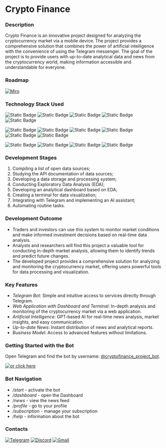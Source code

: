 # Crypto Finance

### Description
Crypto Finance is an innovative project designed for analyzing the cryptocurrency market via a mobile device. The project provides a comprehensive solution that combines the power of artificial intelligence with the convenience of using the Telegram messenger. The goal of the project is to provide users with up-to-date analytical data and news from the cryptocurrency world, making information accessible and understandable for everyone.

### Roadmap
[![Miro](https://img.shields.io/badge/Miro-212529?logo=miro&logoColor=orange)](https://miro.com/app/board/uXjVNrrw8bA=/?share_link_id=622740406193)

### Technology Stack Used
<img alt="Static Badge" src="https://img.shields.io/badge/Python-blue?logo=Python&logoColor=orange&color=212529"> <img alt="Static Badge" src="https://img.shields.io/badge/PostgreSQL-212529?logo=PostgreSQL&logoColor=orange&color=212529"> <img alt="Static Badge" src="https://img.shields.io/badge/ClickHouse-212529?logo=Clickhouse&logoColor=orange&color=212529"> <img alt="Static Badge" src="https://img.shields.io/badge/Docker-212529?logo=Docker&logoColor=orange&color=212529"> <img alt="Static Badge" src="https://img.shields.io/badge/AirFlow-212529?logo=apacheairflow&logoColor=orange&color=212529">

<img alt="Static Badge" src="https://img.shields.io/badge/NumPy-212529?logo=NumPy&logoColor=orange&color=212529"> <img alt="Static Badge" src="https://img.shields.io/badge/Pandas-212529?logo=Pandas&logoColor=orange&color=212529"> <img alt="Static Badge" src="https://img.shields.io/badge/Plotly-212529?logo=Plotly&logoColor=orange&color=212529"> <img alt="Static Badge" src="https://img.shields.io/badge/Dash-212529?logo=Plotly&logoColor=orange&color=212529"> <img alt="Static Badge" src="https://img.shields.io/badge/Linux-212529?logo=Linux&logoColor=orange&color=212529"> <img alt="Static Badge" src="https://img.shields.io/badge/API-212529?logo=&logoColor=orange&color=212529">

<img alt="Static Badge" src="https://img.shields.io/badge/Websocket-212529?logo=&logoColor=orange&color=212529"> <img alt="Static Badge" src="https://img.shields.io/badge/SQLAlchemy-212529?logo=sqlalchemy&logoColor=orange&color=212529"> <img alt="Static Badge" src="https://img.shields.io/badge/OpenAI-212529?logo=openai&logoColor=orange&color=212529"> <img alt="Static Badge" src="https://img.shields.io/badge/Asyncio-212529?logo=&logoColor=orange&color=212529">

### Development Stages
1. Compiling a list of open data sources;
2. Studying the API documentation of data sources;
3. Developing a data storage and processing system;
4. Conducting Exploratory Data Analysis (EDA);
5. Developing an analytical dashboard based on EDA;
6. Creating a terminal for data visualization;
7. Integrating with Telegram and implementing an AI assistant;
8. Automating routine tasks.


### Development Outcome
- Traders and investors can use this system to monitor market conditions and make informed investment decisions based on real-time data analysis.
- Analysts and researchers will find this project a valuable tool for conducting in-depth market analysis, allowing them to identify trends and predict future changes.
- The developed project provides a comprehensive solution for analyzing and monitoring the cryptocurrency market, offering users powerful tools for data processing and visualization.

### Key Features
- *Telegram Bot*: Simple and intuitive access to services directly through Telegram.
- *Web Application with Dashboard and Terminal*: In-depth analysis and monitoring of the cryptocurrency market via a web application.
- *Artificial Intelligence*: GPT-based AI for real-time news analysis, market insights, and easy communication.
- *Up-to-date News*: Instant distribution of news and analytical reports.
- *Business Model*: Access to advanced features without limitations.


### Getting Started with the Bot
Open Telegram and find the bot by username: [@cryptofinance_project_bot](https://t.me/cryptofinance_project_bot).

[![or click here](https://img.shields.io/badge/or%20click%20here-212529)](https://t.me/cryptofinance_project_bot)

### Bot Navigation
- */start* - activate the bot
- */dashboard* - open the Dashboard
- */news* - view the news feed
- */profile* - go to your profile
- */subscription* - manage your subscription
- */help* - information about the bot

### Contacts
[![Telegram](https://img.shields.io/badge/Telegram-212529?logo=Telegram&logoColor=orange&color=212529)](https://t.me/Kazakov_KB) [![Discord](https://img.shields.io/badge/Discord-212529?logo=Discord&logoColor=orange&color=212529)](https://discord.com/users/kazakovkirill) [![Gmail](https://img.shields.io/badge/Gmail-212529?logo=gmail&logoColor=orange&color=212529)](mailto:kazakovkirill.mail@gmail.com)
